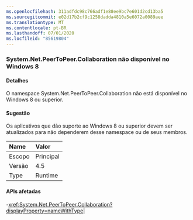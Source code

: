 ```yaml
---
ms.openlocfilehash: 311adfdc98c766adf1e88ee9bc7e601d2cd13ba5
ms.sourcegitcommit: e02d17b2cf9c1258dadda4810a5e6072a0089aee
ms.translationtype: MT
ms.contentlocale: pt-BR
ms.lasthandoff: 07/01/2020
ms.locfileid: "85619804"
---
```

### <a name="systemnetpeertopeercollaboration-unavailable-on-windows-8"></a>System.Net.PeerToPeer.Collaboration não disponível no Windows 8

#### <a name="details"></a>Detalhes

O namespace System.Net.PeerToPeer.Collaboration não está disponível no Windows 8 ou superior.

#### <a name="suggestion"></a>Sugestão

Os aplicativos que dão suporte ao Windows 8 ou superior devem ser atualizados para não dependerem desse namespace ou de seus membros.

| Name    | Valor       |
|:--------|:------------|
| Escopo   |Principal|
|Versão|4.5|
|Type|Runtime

#### <a name="affected-apis"></a>APIs afetadas

-<xref:System.Net.PeerToPeer.Collaboration?displayProperty=nameWithType></li></ul>|
